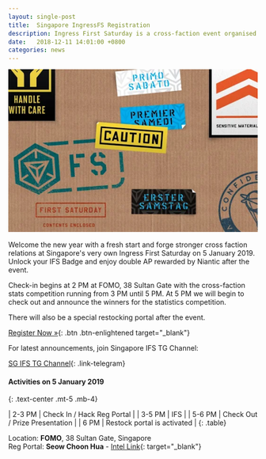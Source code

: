```yaml
---
layout: single-post
title:  Singapore IngressFS Registration
description: Ingress First Saturday is a cross-faction event organised and run by agents, for agents on the First Saturday of each month.!
date:   2018-12-11 14:01:00 +0800
categories: news
---
```

![ingress fs](/assets/images/news/ingress_fs.png)

Welcome the new year with a fresh start and forge stronger cross faction relations
at Singapore's very own Ingress First Saturday on 5 January 2019. Unlock your
IFS Badge and enjoy double AP rewarded by Niantic after the event.

Check-in begins at 2 PM at FOMO, 38 Sultan Gate with the cross-faction stats
competition running from 3 PM until 5 PM. At 5 PM we will begin to check out
and announce the winners for the statistics competition.

There will also be a special restocking portal after the event.

[Register Now &raquo;](https://fevgames.net/ifs/event/?e=10574){: .btn .btn-enlightened target="_blank"}

For latest announcements, join Singapore IFS TG Channel:

[SG IFS TG Channel](https://t.me/SingaporeIngressFS){: .link-telegram}

#### Activities on 5 January 2019
{: .text-center .mt-5 .mb-4}

| 2-3 PM | Check In / Hack Reg Portal |
| 3-5 PM | IFS |
| 5-6 PM | Check Out / Prize Presentation |
| 6 PM   | Restock portal is  activated |
{: .table}

<i class="fas fa-map-marked-alt"></i> Location: __FOMO__, 38 Sultan Gate, Singapore<br>
<i class="fas fa-burn mr-1"></i> Reg Portal: __Seow Choon Hua__ - [Intel Link](https://intel.ingress.com/intel?ll=1.301566,103.860973&z=20&pll=1.301481,103.860755){: target="_blank"}
